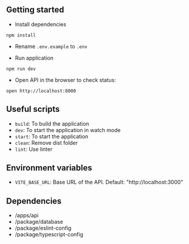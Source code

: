 ## Getting started

- Install dependencies

```
npm install
```

- Rename `.env.example` to `.env`

- Run application

```
npm run dev
```

- Open API in the browser to check status:

```
open http://localhost:8000
```

## Useful scripts

- `build`: To build the application
- `dev`: To start the application in watch mode
- `start`:  To start the application
- `clean`: Remove dist folder
- `lint`: Use linter

## Environment variables

- `VITE_BASE_URL`: Base URL of the API. Default: "http://localhost:3000"

## Dependencies

- /apps/api
- /package/database
- /package/eslint-config
- /package/typescript-config